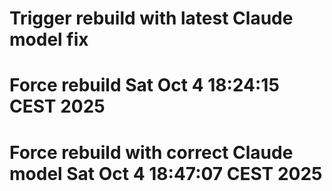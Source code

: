 # Trigger rebuild with latest Claude model fix
# Force rebuild Sat Oct  4 18:24:15 CEST 2025
# Force rebuild with correct Claude model Sat Oct  4 18:47:07 CEST 2025
